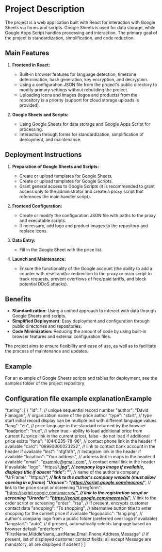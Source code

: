 # Project Description

<p>
  The project is a web application built with React for interaction with Google Sheets via forms and scripts. Google Sheets is used for data storage, while Google Apps Script handles processing and interaction. The primary goal of the project is standardization, simplification, and code reduction.
</p>

## Main Features

1. **Frontend in React:**
    - Built-in browser features for language detection, timezone determination, hash generation, key encryption, and decryption.
    - Using a configuration JSON file from the project's public directory to modify primary settings without rebuilding the project.
    - Uploading icons and images (logos and products) from the repository is a priority (support for cloud storage uploads is provided).

2. **Google Sheets and Scripts:**
    - Using Google Sheets for data storage and Google Apps Script for processing.
    - Interaction through forms for standardization, simplification of deployment, and maintenance.

## Deployment Instructions

1. **Preparation of Google Sheets and Scripts:**
    - Create or upload templates for Google Sheets.
    - Create or upload templates for Google Scripts.
    - Grant general access to Google Scripts (it is recommended to grant access only to the administrator and create a proxy script that references the main handler script).

2. **Frontend Configuration:**
    - Create or modify the configuration JSON file with paths to the proxy and executable scripts.
    - If necessary, add logo and product images to the repository and replace icons.

3. **Data Entry:**
    - Fill in the Google Sheet with the price list.

4. **Launch and Maintenance:**
    - Ensure the functionality of the Google account (the ability to add a counter with reset and/or redirection to the proxy or main script to track requests, prevent overflows of free/paid tariffs, and block potential DDoS attacks).

## Benefits

- **Standardization:** Using a unified approach to interact with data through Google Sheets and scripts.
- **Simplified Deployment:** Easy deployment and configuration through public directories and repositories.
- **Code Minimization:** Reducing the amount of code by using built-in browser features and external configuration files.

<p>
  The project aims to ensure flexibility and ease of use, as well as to facilitate the process of maintenance and updates.
</p>

## Example
For an example of Google Sheets scripts and tables for deployment, see the samples folder of the project repository

## Configuration file example explanationExample 
"tuning": [
    {
        "id": 1, // unique sequential record number
        "author": "David Flanagan", // organization name of the price author
        "type": "start", // type start initial record display can be multiple but with different language values
        "lang": "en", // price language in the standard returned by the browser
        "loadprice": "true", // when true - ability to load additional price from current (Urprice link in the current price), false - do not load if additional price exists
        "fone": "(044)235-78-96", // contact phone link in the header if available
        "card": "09990000023232", // link to contact bank account in the header if available
        "inst": "hfgfhfh", // Instagram link in the header if available
        "location": "Your address", // address link in maps in the header if available
        "email": "example@gmail.com", // contact email link in the header if available
        "logo": "https://***.jpg", // company logo image if available, displays title if absent
        "title": "***", // name of the author's company
        "UrFrame": "https://***", // link to the author's company website (must allow opening in a frame)
        "Urprice": "https://script.google.com/macros/***", // link to the price script or screening
        "Urregform": "https://script.google.com/macros/***", // link to the registration script or screening
        "Urorder": "https://script.google.com/macros/s/***", // link to the order script or screening
        "order": "rsa", // if present, encrypts customer contact data
        "shopping": "To shopping", // alternative button title to enter shopping for the current price if available
        "logopablic": "lang.png", // author's company logo from a public folder (preferred over logo if available)
        "langstart": "auto", // if present, automatically selects language based on browser default
        "orderform": "FirstName,MiddleName,LastName,Email,Phone,Address,Message" // if present, list of displayed customer contact fields; all except Message are mandatory, all are displayed if absent
    }
]

